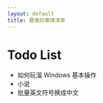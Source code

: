 ```yaml
---
layout: default
title: 要做的事情清单
---
```


# Todo List 
* 如何玩溜 Windows 基本操作
* 小说
* 批量英文符号换成中文
